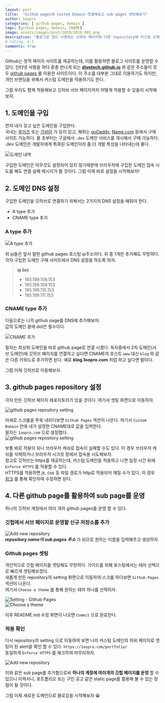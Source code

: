 ```yaml
---
layout: post
title:  "Github pages에 Custom Domain 연결해보고 sub pages 셋팅해보기"
author: 1oopro
categories: [ github pages, domain ]
tags: [github pages, domain, CNAME]
image: assets/images/post/2019/2019_001.png
description: "블로그로 많이 사용하는 깃허브 페이지와 다른 repository에 커스텀 도메인을 적용해보자."
# rating: 4.5
comments: true 
---
```



Github는 정적 페이지 사이트를 제공하는데, 이를 활용하면 블로그 사이트를 운영할 수 있다.
인터넷 서핑을 하다 종종 만나게 되는 **[divetech.github.io](https://divetech.github.io)** 와 같은 주소들이 모두 [github pages](https://help.github.com/en/articles/what-is-github-pages) 를 이용한 사이트이다. 
이 주소를 대부분 그대로 이용하기도 하지만, 개인 브랜딩을 위해서 커스텀 도메인을 적용하기도 한다.  

그럼 우리도 함께 적용해보고 깃허브 서브 페이지까지 어떻게 적용할 수 있을지 시작해보자.  



## 1. 도메인을 구입  

먼저 내가 갖고 싶은 도메인을 구입한다.  
국내는 [후이즈](https://whois.co.kr/) 또는 [가비아](https://www.gabia.com/) 가 등이 있고, 해외는 [goDaddy](https://kr.godaddy.com/), [Name.com](https://www.name.com/) 등에서 구매 사이트 가능하다. 올 초부터는 구글에서 `.dev` 도메인 서비스를 개시해서 구매 가능하다. .dev 도메인은 개발자에게 특화된 도메인이라 좀 더 개발 특성을 나타내는데 좋다.       

![도메인 내역]({{site.baseurl}}/{{site.assetsurl}}/images/post/2019/2019_001_gabia_001.png)  

구입한 도메인은 아무것도 설정되어 있지 않기때문에 브라우저에 구입한 도메인 접속 시도를 해도 연결 실패 메시지가 뜰 것이다. 그럼 이제 바로 설정을 시작해보자!  
  
## 2. 도메인 DNS 설정  

구입한 도메인을 깃허브로 연결하기 위해서는 2가지의 DNS 설정을 해줘야 한다.  
- A type 추가  
- CNAME type 추가     

### A type 추가  

![A type 추가]({{site.baseurl}}/{{site.assetsurl}}/images/post/2019/2019_001_gabia_002.png)  

위 ip들은 앞서 말한 github pages 호스팅 ip주소이다. 위 중 1개만 추가해도 무방하다.   
각자 구입한 도메인 구매 사이트에서 DNS 설정을 하도록 하자.  

> **ip list**   
> - 185.199.108.153  
> - 185.199.109.153  
> - 185.199.110.153  
> - 185.199.111.153   


### CNAME type 추가  

다음으로는 나의 github page를 DNS에 추가해보자.  
값의 도메인 끝에 dot은 필수이다.  

![CNAME 추가]({{site.baseurl}}/{{site.assetsurl}}/images/post/2019/2019_001_gabia_003.png)  

필자는 최상위 도메인을 바로 github page로 연결 시켰다. 독자중에서 2차 도메인(서브 도메인)에 깃허브 페이지를 연결하고 싶다면 CNAME의 호스트 `www` 대신 `blog` 와 같은 다른 키워드로 추가하면 된다. 예로 **blog.1oopro.com** 처럼 하고 싶다면 말이다.  


그럼 이제 깃허브로 이동해보자.  


## 3. github pages repository 설정  

각자 만든 깃허브 페이지 레포지토리가 있을 것이다. 여기서 셋팅 화면으로 이동하자.  

![github pages repository setting]({{site.baseurl}}/{{site.assetsurl}}/images/post/2019/2019_001_github_001.png)  


아래로 스크롤을 쭈욱 내리다보면 `Github Pages` 섹션이 나온다. 여기서 `Custom Domain` 란에 내가 설정한 CNAME대로 값을 입력한다.  
필자는 `1oopro.com` 으로 설정했다.  
![github pages repository setting]({{site.baseurl}}/{{site.assetsurl}}/images/post/2019/2019_001_github_002.png)  

보통 바로 적용이 되나 브라우저 캐쉬로 접속이 실패할 수도 있다. 이 경우 브라우저 캐쉬를 삭제하거나 브라우저 시크릿 창에서 접속을 시도해보자.  
참고로 깃허브는 https를 제공하는데, 커스텀 도메인을 적용하고 나면 일정 시간 뒤에 `Enforce HTTPS` 를 적용할 수 있다.  
HTTPS를 적용하면 js, css 등 파일 경로가 http로 적용되어 깨질 수가 있다. 이 경우 [링크](https://help.github.com/en/articles/securing-your-github-pages-site-with-https)  를 통해 확인하여 수정하면 된다.  


## 4. 다른 github page를 활용하여 sub page를 운영  

하나의 깃허브 계정에서 여러 개의 github pages를 운영 할 수 있다.  

### 깃헙에서 서브 페이지로 운영할 신규 저장소를 추가  
  
![Add new repository]({{site.baseurl}}/{{site.assetsurl}}/images/post/2019/2019_001_github_003.png)  
***repository name이 sub pages 주소*** 가 되므로 원하는 이름을 입력해주고 생성하자.  

### Github pages 셋팅   

개인적으로 깃헙 페이지를 셋팅해도 무방하다. 가이드를 위해 포스팅에서는 테마 선택으로 빠르게 셋팅해보겠다.  
새롭게 만든 repository의 setting 화면으로 이동하여 스크롤 하다보면 `Github Pages` 섹션이 나온다.  
여기서 `Choose a theme` 를 통해 원하는 테마 하나를 선택하자.  

![Setting - Github Pages]({{site.baseurl}}/{{site.assetsurl}}/images/post/2019/2019_001_github_005.png)  
![Choose a theme]({{site.baseurl}}/{{site.assetsurl}}/images/post/2019/2019_001_github_006.png)  

이후 README.md 수정 화면이 나오면 `Commit` 으로 완료한다.  


### 적용 확인  

다시 repository의 setting 으로 이동하여 보면 나의 커스텀 도메인의 하위 페이지로 셋팅이 된 alert을 확인 할 수 있다.
`https://1oopro.com/portfolio/`   
동일하게 `Enforce HTTPS` 를 체크하여 마무리하자.  
  
![Add new repository]({{site.baseurl}}/{{site.assetsurl}}/images/post/2019/2019_001_github_009.png)  


이와 같은 sub page를 추가함으로써 **하나의 계정에 여러개의 깃헙 페이지를 운영** 할 수 있으니 이력서나, 포트폴리오 또는 구인 공고 같은 static page를 활용해 볼 수 있는 장점이 될 것이다.    

그럼 이제 새로운 도메인으로 블로깅을 시작해보자 😀